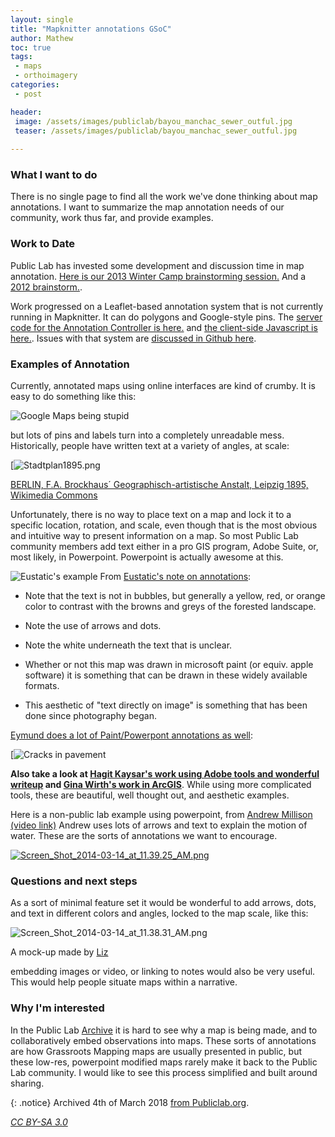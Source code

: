 ```yaml
---
layout: single
title: "Mapknitter annotations GSoC"
author: Mathew
toc: true
tags:
 - maps
 - orthoimagery
categories: 
 - post

header:
 image: /assets/images/publiclab/bayou_manchac_sewer_outful.jpg
 teaser: /assets/images/publiclab/bayou_manchac_sewer_outful.jpg
 
---
```



### What I want to do
There is no single page to find all the work we've done thinking about map annotations. I want to summarize the map annotation needs of our community, work thus far, and provide examples.

### Work to Date
Public Lab has invested some development and discussion time in map annotation. [Here is our 2013 Winter Camp brainstorming session.](https://publiclab.org/notes/shannon/1-9-2013/map-annotation-brainstorming-notes)  And a [2012 brainstorm.](https://publiclab.org/notes/warren/5-15-2012/annotated-maps-roundup).

Work progressed on a Leaflet-based annotation system that is not currently running in Mapknitter. It can do polygons and Google-style pins. The [server code for the Annotation Controller is here.](https://github.com/jywarren/mapknitter/blob/master/app/controllers/annotation_controller.rb) and [the client-side Javascript is here.](https://github.com/jywarren/mapknitter/blob/master/public/javascripts/annotation.js).  Issues with that system are [discussed in Github here](https://github.com/jywarren/mapknitter/issues/89).

### Examples of Annotation
Currently, annotated maps using online interfaces are kind of crumby. It is easy to do something like this:

![Google Maps being stupid](/assets/images/publiclab/Screen_Shot_2014-03-14_at_11.47.53_AM.png)

but lots of pins and labels turn into a completely unreadable mess.  Historically, people have written text at a variety of angles, at scale:

[![Stadtplan1895.png](/assets/images/publiclab/Stadtplan1895.png)

[BERLIN, F.A. Brockhaus´ Geographisch-artistische Anstalt, Leipzig 1895, Wikimedia Commons](https://en.wikipedia.org/wiki/File:Stadtplan1895.png)

Unfortunately, there is no way to place text on a map and lock it to a specific location, rotation, and scale, even though that is the most obvious and intuitive way to present information on a map.   So most Public Lab community members add text either in a pro GIS program, Adobe Suite, or, most likely, in Powerpoint. Powerpoint is actually awesome at this.  

![Eustatic's example](/assets/images/publiclab/539167_10151303967718612_1323166878_n.jpg)
From [Eustatic's note on annotations](https://publiclab.org/notes/eustatic/2-5-2013/bayou-manchac-map-sewerage-problem):

* Note that the text is not in bubbles, but generally a yellow, red, or orange color to contrast with the browns and greys of the forested landscape.

* Note the use of arrows and dots.

* Note the white underneath the text that is unclear.

* Whether or not this map was drawn in microsoft paint (or equiv. apple software) it is something that can be drawn in these widely available formats.

* This aesthetic of "text directly on image" is something that has been done since photography began.

[Eymund does a lot of Paint/Powerpont annotations as well](https://publiclab.org//notes/eymund-diegel/11-13-2012/grassroots-image-helps-influence-local-land-use-debate):

[![Cracks in pavement](/assets/images/publiclab/11_2012%207%20July_suspected_Marylander%20Burial%20Ground%20at%208th%20St%20and%203rd%20Avenue_a%20visible%20pattern%20of%20cracks%20in%20concrete%20may%20give%20clues%20to%20mass%20grave%20trenches%20facing%20the%20rising%20sun_IMG_6490%20w%20notes.jpg)

**Also take a look at [Hagit Kaysar's work using Adobe tools and wonderful writeup](https://publiclab.org/notes/hagitkeysar/11-18-2013/where-do-the-maps-go) and [Gina Wirth's work in ArcGIS](https://publiclab.org/notes/gwirth/10-13-2012/yellow-bar-island-habitat-creation)**.  While using more complicated tools, these are beautiful, well thought out, and aesthetic examples.

Here is a non-public lab example using powerpoint, from [Andrew Millison (video link)](https://www.youtube.com/watch?v=_X-BMbLBozA&list=UUgb_TbreMgfDdLKkr4yYJHw)  Andrew uses lots of arrows and text to explain the motion of water.  These are the sorts of annotations we want to encourage.

[![Screen_Shot_2014-03-14_at_11.39.25_AM.png](/assets/images/publiclab/Screen_Shot_2014-03-14_at_11.39.25_AM.png)](/assets/images/publiclab/Screen_Shot_2014-03-14_at_11.39.25_AM.png)


### Questions and next steps
As a sort of minimal feature set it would be wonderful to add arrows, dots, and text in different colors and angles, locked to the map scale, like this:

![Screen_Shot_2014-03-14_at_11.38.31_AM.png](/assets/images/publiclab/Screen_Shot_2014-03-14_at_11.38.31_AM.png)

A mock-up made by [Liz](https://publiclab.org//profile/liz)

embedding images or video, or linking to notes would also be very useful.  This would help people situate maps within a narrative.

### Why I'm interested
In the Public Lab [Archive](https://publiclab.org//archive) it is hard to see why a map is being made, and to collaboratively embed observations into maps.  These sorts of annotations are how Grassroots Mapping maps are usually presented in public, but these low-res, powerpoint modified maps rarely make it back to the Public Lab community. I would like to see this process simplified and built around sharing.



 
{: .notice} 
Archived 4th of March 2018 [from Publiclab.org](https://publiclab.org/notes/mathew/03-14-2014/mapknitter-annotations-gsoc).

*[CC BY-SA 3.0](https://creativecommons.org/licenses/by-sa/3.0/)*
 


